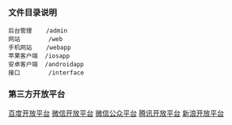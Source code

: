 ### 文件目录说明

    后台管理    /admin
    网站        /web
    手机网站    /webapp
    苹果客户端  /iosapp
    安卓客户端  /androidapp
    接口        /interface

### 第三方开放平台

[百度开放平台](http://developer.baidu.com)
[微信开放平台](http://developer.baidu.com)
[微信公众平台](http://developer.baidu.com)
[腾讯开放平台](http://developer.baidu.com)
[新浪开放平台](http://developer.baidu.com)